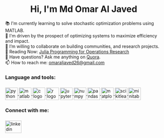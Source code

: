 <h1 align="center">Hi, I'm Md Omar Al Javed</h1>


<p align="left">
  📚 I'm currently learning to solve stochastic optimization problems using MATLAB.<br>
  🎯 I'm driven by the prospect of optimizing systems to maximize efficiency and impact.<br>
  👯 I’m willing to collaborate on building communities, and research projects.<br>
  📖 Reading Now: <a href="https://www.softcover.io/read/7b8eb7d0/juliabook2/">Julia Programming for Operations Research</a><br>
  💬 Have questions? Ask me anything on <a href="https://www.quora.com/profile/Omar-Al-Javed">Quora</a>.<br>
  📫 How to reach me: <a href="mailto:omaraljaved26@gmail.com">omaraljaved26@gmail.com</a>
</p>



###

<h3 align="left">Language and tools:</h3>

###

<div align="left">
  <a href="https://www.python.org" target="_blank">
    <img src="https://cdn.jsdelivr.net/gh/devicons/devicon/icons/python/python-original.svg" height="40" alt="python logo" style="margin: 0; display: inline-block; vertical-align: middle;" />
  </a>
  
  <a href="https://www.mathworks.com/products/matlab.html" target="_blank">
    <img src="https://cdn.jsdelivr.net/gh/devicons/devicon/icons/matlab/matlab-original.svg" height="40" alt="matlab logo" style="margin: 0; display: inline-block; vertical-align: middle;" />
  </a>
  
  <a href="https://en.wikipedia.org/wiki/C_(programming_language)" target="_blank">
    <img src="https://cdn.jsdelivr.net/gh/devicons/devicon/icons/c/c-original.svg" height="40" alt="c logo" style="margin: 0; display: inline-block; vertical-align: middle;" />
  </a>
  
  <a href="https://www.r-project.org" target="_blank">
    <img src="https://cdn.jsdelivr.net/gh/devicons/devicon/icons/r/r-original.svg" height="40" alt="r logo" style="margin: 0; display: inline-block; vertical-align: middle;" />
  </a>
  
  <a href="https://jupyter.org" target="_blank">
    <img src="https://cdn.jsdelivr.net/gh/devicons/devicon/icons/jupyter/jupyter-original.svg" height="40" alt="jupyter logo" style="margin: 0; display: inline-block; vertical-align: middle;" />
  </a>
  
  <a href="https://numpy.org" target="_blank">
    <img src="https://cdn.jsdelivr.net/gh/devicons/devicon/icons/numpy/numpy-original.svg" height="40" alt="numpy logo" style="margin: 0; display: inline-block; vertical-align: middle;" />
  </a>
  
  <a href="https://pandas.pydata.org" target="_blank">
    <img src="https://cdn.jsdelivr.net/gh/devicons/devicon/icons/pandas/pandas-original.svg" height="40" alt="pandas logo" style="margin: 0; display: inline-block; vertical-align: middle;" />
  </a>
  
  <a href="https://matplotlib.org" target="_blank">
    <img src="https://cdn.jsdelivr.net/gh/devicons/devicon@latest/icons/matplotlib/matplotlib-original.svg" height="40" alt="matplotlib logo" style="margin: 0; display: inline-block; vertical-align: middle;" />
  </a>
  
  <a href="https://scikit-learn.org" target="_blank">
    <img src="https://cdn.jsdelivr.net/gh/devicons/devicon@latest/icons/scikitlearn/scikitlearn-original.svg" height="40" alt="scikitlearn logo" style="margin: 0; display: inline-block; vertical-align: middle;" />
  </a>
  
  <a href="https://www.minitab.com/en-us/" target="_blank">
    <img src="https://cdn.jsdelivr.net/gh/devicons/devicon/icons/minitab/minitab-original.svg" height="40" alt="minitab logo" style="margin: 0; display: inline-block; vertical-align: middle;" />
  </a>
</div>


<h3 align="left">Connect with me:</h3>

###

<div align="left">
  <a href="https://www.linkedin.com/in/omar-al-javed/">
    <img src="https://raw.githubusercontent.com/maurodesouza/profile-readme-generator/master/src/assets/icons/social/linkedin/default.svg" width="52" height="40" alt="linkedin logo" />
  </a>
</div>


###

